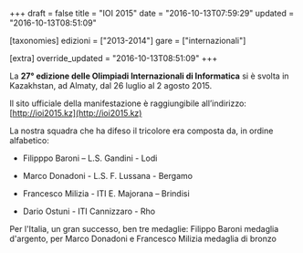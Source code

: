 +++
draft = false
title = "IOI 2015"
date = "2016-10-13T07:59:29"
updated = "2016-10-13T08:51:09"

[taxonomies]
edizioni = ["2013-2014"]
gare = ["internazionali"]

[extra]
override_updated = "2016-10-13T08:51:09"
+++

La **27° edizione delle Olimpiadi Internazionali di Informatica** si è svolta in Kazakhstan, ad Almaty, dal 26 luglio al 2 agosto 2015.

Il sito ufficiale della manifestazione è raggiungibile all’indirizzo: [http://ioi2015.kz](http://ioi2015.kz)

La nostra squadra che ha difeso il tricolore era composta da, in ordine alfabetico:

- Filipppo Baroni – L.S. Gandini - Lodi

- Marco Donadoni - L.S. F. Lussana - Bergamo

- Francesco Milizia - ITI E. Majorana – Brindisi

- Dario Ostuni - ITI Cannizzaro - Rho

Per l'Italia, un gran successo, ben tre medaglie: Filippo Baroni medaglia d'argento, per Marco Donadoni e Francesco Milizia medaglia di bronzo
